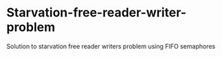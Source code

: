 # Starvation-free-reader-writer-problem
Solution to starvation free reader writers problem using FIFO semaphores 
